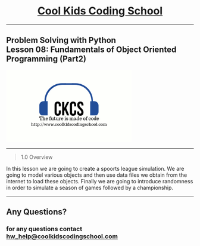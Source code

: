 # <center>**[Cool Kids Coding School](https://www.coolkidscodingschool.com)**</center>

---

## Problem Solving with Python<br> Lesson 08: Fundamentals of Object Oriented Programming (Part2)

![alt text][logo]

[logo]: ./images/ckcslogo.png

---

> 1.0 Overview

In this lesson we are going to create a spoorts league simulation.  We are going to model various objects and then use data files we obtain from the internet to load these objects.  Finally we are going to introduce randomness in order to simulate a season of games followed by a championship.


---

## **Any Questions?**

### **for any questions contact hw_help@coolkidscodingschool.com**

